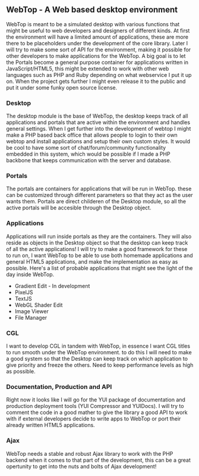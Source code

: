 <h2>WebTop - A Web based desktop environment</h2>
WebTop is meant to be a simulated desktop with various functions that might be useful to web developers and designers of different kinds. At first the environment will have a limited amount of applications, these are more there to be placeholders under the development of the core library.
Later I will try to make some sort of API for the environment, making it possible for other developers to make applications for the WebTop.
A big goal is to let the Portals become a general purpose container for applications written in JavaScript/HTML5, this might be extended to work with other web languages such as PHP and Ruby depending on what webservice I put it up on.
When the project gets further I might even release it to the public and put it under some funky open source license.

<h3>Desktop</h3>
The desktop module is the base of WebTop, the desktop keeps track of all applications and portals that are active within the environment and handles general settings.
When I get further into the development of webtop I might make a PHP based back office that allows people to login to their own webtop and install applications and setup their own custom styles.
It would be cool to have some sort of chat/forum/community functionality embedded in this system, which would be possible if I made a PHP backbone that keeps communication with the server and database.

<h3>Portals</h3>
The portals are containers for applications that will be run in WebTop. these can be customized through different parameters so that they act as the user wants them. Portals are direct childeren of the Desktop module, so all the active portals will be accesible through the Desktop object.

<h3>Applications</h3>
Applications will run inside portals as they are the containers. They will also reside as objects in the Desktop object so that the desktop can keep track of all the active applications!
I will try to make a good framework for these to run on, I want WebTop to be able to use both homemade applications and general HTML5 applications, and make the implementation as easy as possible.
Here's a list of probable applications that might see the light of the day inside WebTop.
<ul>
<li>Gradient Edit - In development</li>
<li>PixelJS</li>
<li>TextJS</li>
<li>WebGL Shader Edit</li>
<li>Image Viewer</li>
<li>File Manager</li>
</ul>

<h3>CGL</h3>
I want to develop CGL in tandem with WebTop, in essence I want CGL titles to run smooth under the WebTop environment. to do this I will need to make a good system so that the Desktop can keep track on which application to give priority and freeze the others. Need to keep performance levels as high as possible.

<h3>Documentation, Production and API</h3>
Right now it looks like I will go for the YUI package of documentation and production deployment tools (YUI Compressor and YUIDocs). I will try to comment the code in a good mather to give the library a good API to work with if external developers decide to write apps to WebTop or port their already written HTML5 applications.

<h3>Ajax</h3>
WebTop needs a stable and robust Ajax library to work with the PHP backend when it comes to that part of the development, this can be a great opertunity to get into the nuts and bolts of Ajax development!